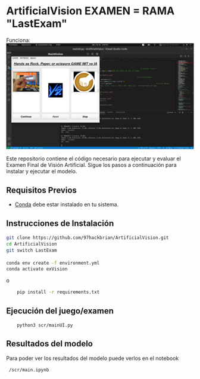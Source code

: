# ArtificialVision EXAMEN = RAMA "LastExam"
Funciona:
![App Screenshot](scr/result.png)


Este repositorio contiene el código necesario para ejecutar y evaluar el Examen Final de Visión Artificial. Sigue los pasos a continuación para instalar y ejecutar el modelo.

## Requisitos Previos
- [Conda](https://docs.conda.io/projects/conda/en/latest/user-guide/install/index.html) debe estar instalado en tu sistema.

## Instrucciones de Instalación

```bash
git clone https://github.com/97hackbrian/ArtificialVision.git
cd ArtificialVision
git switch LastExam

conda env create -f environment.yml
conda activate exVision
```
o 

```bash
    pip install -r requirements.txt
```

## Ejecución del juego/examen

```bash
    python3 scr/mainUI.py

```

## Resultados del modelo
Para poder ver los resultados del modelo puede verlos en el notebook 
```bash
 /scr/main.ipynb
```
